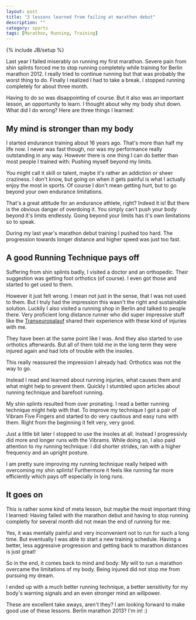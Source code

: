 ```yaml
---
layout: post
title: "3 lessons learned from failing at marathon debut"
description: ""
category: sports
tags: [Marathon, Running, Training]
---
```

{% include JB/setup %}

Last year I failed miserably on running my first marathon. Severe pain from
shin splints forced me to stop running completely while training for Berlin
marathon 2012. I really tried to continue running but that was probably the
worst thing to do. Finally I realized I had to take a break. I stopped running
completely for about three month.

Having to do so was disappointing of course. But it also was an important
lesson, an opportunity to learn. I thought about why my body shut down. What
did I do wrong? Here are three things I learned:

## My mind is stronger than my body

I started endurance training about 16 years ago. That's more than half my life
now. I never was fast though, nor was my performance really outstanding in any
way. However there is one thing I can do better than most people I trained
with: Pushing myself beyond my limits.

You might call it skill or talent, maybe it's rather an addiction or sheer
craziness. I don't know, but going on when it gets painful is what I actually
enjoy the most in sports. Of course I don't mean getting hurt, but to go beyond
your own endurance limitations.

That's a great attitude for an endurance athlete, right? Indeed it is! But
there is the obvious danger of overdoing it. You simply can't push your body
beyond it's limits endlessly. Going beyond your limits has it's own limitations
so to speak.

During my last year's marathon debut training I pushed too hard. The progression
towards longer distance and higher speed was just too fast.

## A good Running Technique pays off

Suffering from shin splints badly, I visited a doctor and an orthopedic.
Their suggestion was getting foot orthotics (of course). I even got
those and started to get used to them.

However it just felt wrong. I mean not just in the sense, that I was not
used to them. But I truly had the impression this wasn't the right and
sustainable solution. Luckily I also visited a running shop in Berlin
and talked to people there. Very proficient long distance runner who did
super impressive stuff like the
[Transeuropalauf](http://www.transeuropalauf.de/tel_new/index.php?lan=en&page=Startseite&content=Startseite)
shared their experience with these kind of injuries with me.

They have been at the same point like I was. And they also started to
use orthotics afterwards. But all of them told me in the long term they
were injured again and had lots of trouble with the insoles.

This really reassured the impression I already had: Orthotics was not
the way to go.

Instead I read and learned about running injuries, what causes them and
what might help to prevent them. Quickly I stumbled upon articles about
running technique and barefoot running.

My shin splints resulted from over pronating. I read a better running
technique might help with that. To improve my technique I got a pair of
Vibram Five Fingers and started to do very cautious and easy runs with
them. Right from the beginning it felt very, very good.

Just a little bit later I stopped to use the insoles at all. Instead I
progressivly did more and longer runs with the Vibrams. While doing so,
I also paid attention to my running technique: I did shorter strides,
ran with a higher frequency and an upright posture.

I am pretty sure improving my running technique really helped with
overcoming my shin splints! Furthermore it feels like running far more
efficiently which pays off especially in long runs.

## It goes on

This is rather some kind of meta lesson, but maybe the most important
thing I learned: Having failed with the marathon debut and having to
stop running completly for several month did not mean the end of running
for me.

Yes, it was mentally painful and very inconvenient not to run for such a
long time. But eventually I was able to start a new training schedule.
Having a better, less aggressive progression and getting back to
marathon distances is just great!

So in the end, it comes back to mind and body: My will to run a marathon
overcame the limitations of my body. Being injured did not stop me from
pursuing my dream.

I ended up with a much better running technique, a better sensitivity
for my body's warning signals and an even stronger mind an willpower.

These are excellent take aways, aren't they? I am looking forward to
make good use of these lessons. Berlin marathon 2013? I'm in! :)
